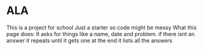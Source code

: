 # ALA
This is a project for school 
Just a starter so code might be messy
What this page does:
It asks for things like a name, date and problem. if there isnt an answer it repeats until it gets one
at the end it lists all the answers
